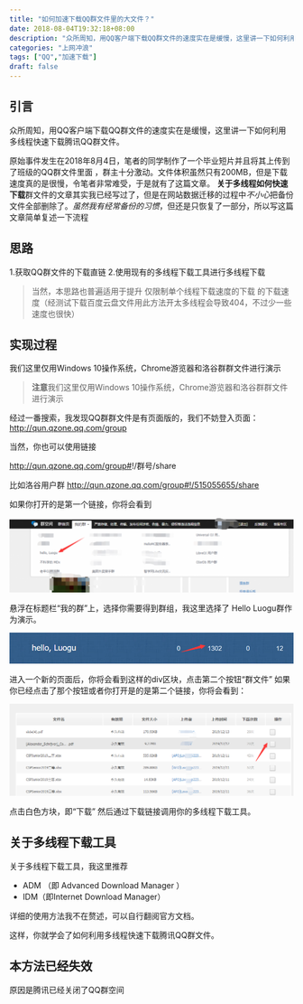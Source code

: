 ```yaml
---
title: "如何加速下载QQ群文件里的大文件？"
date: 2018-08-04T19:32:18+08:00
description: "众所周知，用QQ客户端下载QQ群文件的速度实在是缓慢，这里讲一下如何利用多线程快速下载腾讯QQ群文件。"
categories: "上网冲浪"
tags: ["QQ","加速下载"]
draft: false
---
```

## 引言

众所周知，用QQ客户端下载QQ群文件的速度实在是缓慢，这里讲一下如何利用多线程快速下载腾讯QQ群文件。
<!--more-->
原始事件发生在2018年8月4日，笔者的同学制作了一个毕业短片并且将其上传到了班级的QQ群文件里面 ，群主十分激动。文件体积虽然只有200MB，但是下载速度真的是很慢，令笔者非常难受，于是就有了这篇文章。
**关于多线程如何快速下载**群文件的文章其实我已经写过了，但是在网站数据迁移的过程中*不小心*把备份文件全部删除了。*虽然我有经常备份的习惯*，但还是只恢复了一部分，所以写这篇文章简单复述一下流程

## 思路

1.获取QQ群文件的下载直链
2.使用现有的多线程下载工具进行多线程下载
> 当然，本思路也普遍适用于提升 仅限制单个线程下载速度的下载 的下载速度（经测试下载百度云盘文件用此方法开太多线程会导致404，不过少一些速度也很快）
>
## 实现过程

我们这里仅用Windows 10操作系统，Chrome游览器和洛谷群群文件进行演示

> **注意**我们这里仅用Windows 10操作系统，Chrome游览器和洛谷群群文件进行演示

经过一番搜索，我发现QQ群群文件是有页面版的，我们不妨登入页面：
<http://qun.qzone.qq.com/group>

当然，你也可以使用链接

<http://qun.qzone.qq.com/group#>!/群号/share

比如洛谷用户群 <http://qun.qzone.qq.com/group#!/515055655/share>

如果你打开的是第一个链接，你将会看到

![png](./HHOOLXDJV902UO2M-1024x270.png)

悬浮在标题栏“我的群”上，选择你需要得到群组，我这里选择了 Hello Luogu群作为演示。

![png](./S5BM5G6QB939BVL4.png)

进入一个新的页面后，你将会看到这样的div区块，点击第二个按钮“群文件”
如果你已经点击了那个按钮或者你打开是的是第二个链接，你将会看到：

![png](./54LGTXPY6OIW_OLO_WH.png)

点击白色方块，即“下载”
然后通过下载链接调用你的多线程下载工具。

## 关于多线程下载工具

关于多线程下载工具，我这里推荐

- ADM （即 Advanced Download Manager ）
- IDM（即Internet Download Manager）

详细的使用方法我不在赘述，可以自行翻阅官方文档。

这样，你就学会了如何利用多线程快速下载腾讯QQ群文件。

## 本方法已经失效

原因是腾讯已经关闭了QQ群空间
